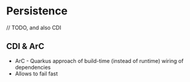 # Persistence

// TODO, and also CDI
## CDI & ArC

* ArC - Quarkus approach of build-time (instead of runtime) wiring of dependencies
* Allows to fail fast
